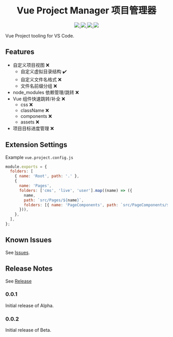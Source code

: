 <p>
  <h1 align="center">Vue Project Manager 项目管理器</h1>
</p>

<p align="center">
  <a href="https://github.com/hcl2020/vue-project-manager">
    <img src="https://img.shields.io/github/issues/hcl2020/vue-project-manager?color=06c&logo=github&logoColor=white&style=flat-square">
  </a>
 
  <a href="https://marketplace.visualstudio.com/items?itemName=hcl2020.vue-project-manager">
    <img src="https://vsmarketplacebadge.apphb.com/version-short/hcl2020.vue-project-manager.svg?style=flat-square&color=06c">
  </a>
  <a href="https://marketplace.visualstudio.com/items?itemName=hcl2020.vue-project-manager">
    <img src="https://vsmarketplacebadge.apphb.com/installs-short/hcl2020.vue-project-manager.svg?style=flat-square&color=06c">
  </a>
  <a href="https://marketplace.visualstudio.com/items?itemName=hcl2020.vue-project-manager">
    <img src="https://vsmarketplacebadge.apphb.com/rating-star/hcl2020.vue-project-manager.svg?style=flat-square&color=06c">
  </a>
  <br>
</p>

Vue Project tooling for VS Code.

## Features

- 自定义项目视图 ❌
  - 自定义虚拟目录结构 ✔️
  - 自定义文件名格式 ❌
  - 文件名前缀分组 ❌
- node_modules 依赖管理/跳转 ❌
- Vue 组件快速跳转/补全 ❌
  - css ❌
  - className ❌
  - components ❌
  - assets ❌
- 项目目标进度管理 ❌

## Extension Settings

Example `vue.project.config.js`

```javascript
module.exports = {
  folders: [
    { name: 'Root', path: '.' },
    {
      name: 'Pages',
      folders: ['cms', 'live', 'user'].map((name) => ({
        name,
        path: `src/Pages/${name}`,
        folders: [{ name: 'PageComponents', path: `src/PageComponents/${name}` }],
      })),
    },
  ],
};
```

## Known Issues

See [Issues](https://github.com/hcl2020/vue-project-manager/issues).

## Release Notes

See [Release](https://github.com/hcl2020/vue-project-manager/releases)

### 0.0.1

Initial release of Alpha.

### 0.0.2

Initial release of Beta.
